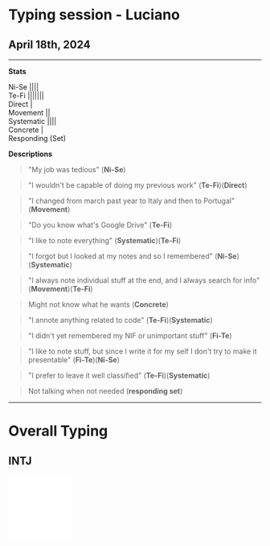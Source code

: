 # Typing session - Luciano

## April 18th, 2024

---

__Stats__

Ni-Se ||||<br>
Te-Fi |||||||<br>
Direct |<br>
Movement ||<br>
Systematic ||||<br>
Concrete |<br>
Responding (Set)<br>

__Descriptions__

> "My job was tedious" (**Ni-Se**)<br>

> "I wouldn't be capable of doing my previous work" (**Te-Fi**)(**Direct**)<br>

> "I changed from march past year to Italy and then to Portugal" (**Movement**)<br>

> "Do you know what's Google Drive" (**Te-Fi**)<br>

> "I like to note everything" (**Systematic**)(**Te-Fi**)<br>

> "I forgot but I looked at my notes and so I remembered" (**Ni-Se**)(**Systematic**)<br>

> "I always note individual stuff at the end, and I always search for info" (**Movement**)(**Te-Fi**)<br>

> Might not know what he wants (**Concrete**)<br>

> "I annote anything related to code" (**Te-Fi**)(**Systematic**)<br>

> "I didn't yet remembered my NIF or unimportant stuff" (**Fi-Te**)<br>

> "I like to note stuff, but since I write it for my self I don't try to make it presentable" (**Fi-Te**)(**Ni-Se**)<br>

> "I prefer to leave it well classified" (**Te-Fi**)(**Systematic**)<br>

> Not talking when not needed (**responding set**)<br>

---

# __Overall Typing__

## INTJ

<img src="https://github.com/HugoParada19/healer_typing_list/blob/master/pics/CSJ_INTJ.png?raw=true" width="25%" height="25%">
